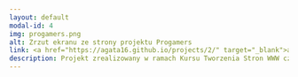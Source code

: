```yaml
---
layout: default
modal-id: 4
img: progamers.png
alt: Zrzut ekranu ze strony projektu Progamers
link: <a href="https://agata16.github.io/projects/2/" target="_blank">agata16.github.io/projects/2/</a>
description: Projekt zrealizowany w ramach Kursu Tworzenia Stron WWW cz. II - SASS, JS, Bootstrap na platformie Udemy. Jest to responsywna strona internetowa wymyślonej firmy Progamers. Oparta o HTML, CSS, Bootstrap oraz JS.
---
```

